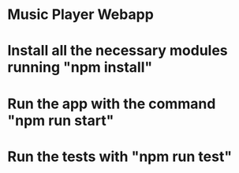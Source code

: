 # Music Player Webapp
# Install all the necessary modules running "npm install"
# Run the app with the command "npm run start"
# Run the tests with "npm run test"
